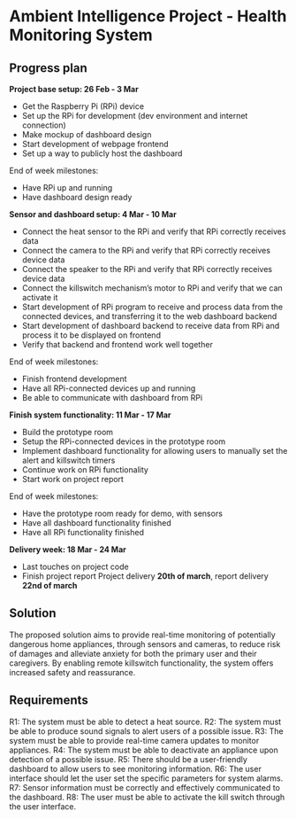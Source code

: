 # Ambient Intelligence Project - Health Monitoring System
## Progress plan
**Project base setup: 26 Feb - 3 Mar**
- Get the Raspberry Pi (RPi) device
- Set up the RPi for development (dev environment and internet connection)
- Make mockup of dashboard design
- Start development of webpage frontend
- Set up a way to publicly host the dashboard

End of week milestones: 
- Have RPi up and running
- Have dashboard design ready

**Sensor and dashboard setup: 4 Mar - 10 Mar**
- Connect the heat sensor to the RPi and verify that RPi correctly receives data
- Connect the camera to the RPi and verify that RPi correctly receives device data
- Connect the speaker to the RPi and verify that RPi correctly receives device data
- Connect the killswitch mechanism’s motor to RPi and verify that we can activate it
- Start development of RPi program to receive and process data from the connected devices, and transferring it to the web dashboard backend
- Start development of dashboard backend to receive data from RPi and process it to be displayed on frontend
- Verify that backend and frontend work well together

End of week milestones: 
- Finish frontend development
- Have all RPi-connected devices up and running
- Be able to communicate with dashboard from RPi

**Finish system functionality: 11 Mar - 17 Mar**
- Build the prototype room 
- Setup the RPi-connected devices in the prototype room
- Implement dashboard functionality for allowing users to manually set the alert and killswitch timers 
- Continue work on RPi functionality
- Start work on project report

End of week milestones: 
- Have the prototype room ready for demo, with sensors
- Have all dashboard functionality finished
- Have all RPi functionality finished

**Delivery week: 18 Mar - 24 Mar**
- Last touches on project code
- Finish project report
Project delivery **20th of march**, report delivery **22nd of march**



## Solution
The proposed solution aims to provide real-time monitoring of potentially dangerous home appliances, through sensors and cameras, to reduce risk of damages and alleviate anxiety for both the primary user and their caregivers. By enabling remote killswitch functionality, the system offers increased safety and reassurance.


## Requirements
R1: The system must be able to detect a heat source.
R2: The system must be able to produce sound signals to alert users of a possible issue.
R3: The system must be able to provide real-time camera updates to monitor appliances.
R4: The system must be able to deactivate an appliance upon detection of a possible issue.
R5: There should be a user-friendly dashboard to allow users to see monitoring information.
R6: The user interface should let the user set the specific parameters for system alarms.
R7: Sensor information must be correctly and effectively communicated to the dashboard.
R8: The user must be able to activate the kill switch through the user interface.
